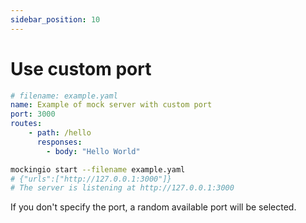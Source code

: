 ```yaml
---
sidebar_position: 10
---
```


# Use custom port

```yaml
# filename: example.yaml
name: Example of mock server with custom port
port: 3000
routes:
    - path: /hello
      responses:
        - body: "Hello World"
```

```bash
mockingio start --filename example.yaml
# {"urls":["http://127.0.0.1:3000"]}
# The server is listening at http://127.0.0.1:3000
```

If you don't specify the port, a random available port will be selected.